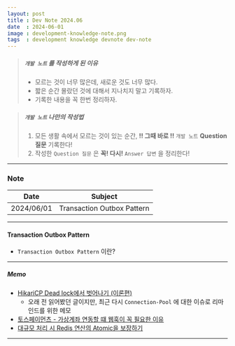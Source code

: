 ```yaml
---
layout: post
title : Dev Note 2024.06
date  : 2024-06-01
image : development-knowledge-note.png
tags  : development knowledge devnote dev-note
---
```


> ##### `개발 노트` 를 작성하게 된 이유
> - 모르는 것이 너무 많은데, 새로운 것도 너무 많다.
> - 짧은 순간 몰랐던 것에 대해서 지나치지 말고 기록하자.
> - 기록한 내용을 꼭 한번 정리하자.

> ##### `개발 노트` 나만의 작성법
> 1. 모든 생활 속에서 모르는 것이 있는 순간, **!! 그때 바로 !!** `개발 노트` **Question 질문** 기록한다!
> 2. 작성한 `Question 질문` 은 **꼭! 다시!** `Answer 답변` 을 정리한다!

---

### Note

| Date | Subject |
| :---: | --- |
| 2024/06/01 | Transaction Outbox Pattern |

---

#### Transaction Outbox Pattern

- `Transaction Outbox Pattern` 이란?

---

##### Memo

- [HikariCP Dead lock에서 벗어나기 (이론편)](https://techblog.woowahan.com/2664/)
  - 오래 전 읽어봤던 글이지만, 최근 다시 `Connection-Pool` 에 대한 이슈로 리마인드를 위한 메모
- [토스페이먼츠 - 가상계좌 연동할 떄 웹훅이 꼭 필요한 이유](https://docs.tosspayments.com/blog/virtual-account-webhook)
- [대규모 처리 시 Redis 연산의 Atomic을 보장하기](https://f-lab.kr/blog/redis-command-for-atomic-operation)

---
